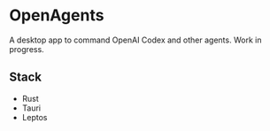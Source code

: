 # OpenAgents

A desktop app to command OpenAI Codex and other agents. Work in progress.

## Stack

- Rust
- Tauri
- Leptos 
